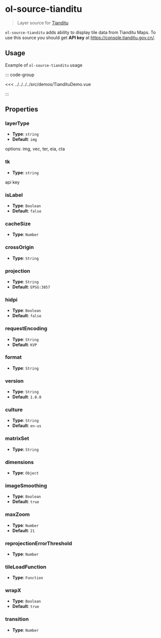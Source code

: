 # ol-source-tianditu

> Layer source for [Tianditu](https://www.tianditu.gov.cn/)

`ol-source-tianditu` adds ability to display tile data from Tianditu Maps. To use
this source you should get **API key** at https://console.tianditu.gov.cn/.

<script setup>
import TiandituDemo from "@demos/TiandituDemo.vue"
</script>

<ClientOnly>
<TiandituDemo />
</ClientOnly>

## Usage

Example of `ol-source-tianditu` usage

::: code-group

<<< ../../../../src/demos/TiandituDemo.vue

:::

## Properties

### layerType

- **Type**: `string`
- **Default**: `img`

options: img, vec, ter, eia, cta

### tk

- **Type**: `string`

api key

### isLabel

- **Type**: `Boolean`
- **Default**: `false`

### cacheSize

- **Type**: `Number`

### crossOrigin

- **Type**: `String`

### projection

- **Type**: `String`
- **Default**: `EPSG:3857`

### hidpi

- **Type**: `Boolean`
- **Default**: `false`

### requestEncoding

- **Type**: `String`
- **Default**: `KVP`

### format

- **Type**: `String`

### version

- **Type**: `String`
- **Default**: `1.0.0`

### culture

- **Type**: `String`
- **Default**: `en-us`

### matrixSet

- **Type**: `String`

### dimensions

- **Type**: `Object`

### imageSmoothing

- **Type**: `Boolean`
- **Default**: `true`

### maxZoom

- **Type**: `Number`
- **Default**: `21`

### reprojectionErrorThreshold

- **Type**: `Number`

### tileLoadFunction

- **Type**: `Function`

### wrapX

- **Type**: `Boolean`
- **Default**: `true`

### transition

- **Type**: `Number`
